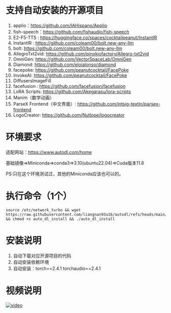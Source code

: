 # 支持自动安装的开源项目
1. applio：https://github.com/IAHispano/Applio
2. fish-speech：https://github.com/fishaudio/fish-speech
3. E2-F5-TTS : https://huggingface.co/spaces/cocktailpeanut/InstantIR
4. InstantIR : https://github.com/coleam00/bolt.new-any-llm
5. bolt: https://github.com/coleam00/bolt.new-any-llm
6. AllegroTxt2vid: https://github.com/pinokiofactory/Allegro-txt2vid
7. OmniGen: https://github.com/VectorSpaceLab/OmniGen
8. Diamond: https://github.com/eloialonso/diamond
9. facepoke: https://github.com/peanutcocktail/FacePoke
10. InvokeAI: https://github.com/peanutcocktail/FacePoke
11. DiffusersImageFill
12. facefusion : https://github.com/facefusion/facefusion
13. LoRA Scripts: https://github.com/Akegarasu/lora-scripts
14. Manim（数学动画）
15. ParseX Frontend（中文界面）: https://github.com/intsig-textin/parsex-frontend
16. LogoCreator: https://github.com/Nutlope/logocreator

# 环境要求
适配网站：https://www.autodl.com/home

基础镜像=>Miniconda=>conda3=>3.10(ubuntu22.04)=>Cuda版本11.8

PS:只在这个环境测试过，其他的Miniconda应该也可以的。

# 执行命令（1个）

```
source /etc/network_turbo && wget https://raw.githubusercontent.com/liangnan93u16/autodl/refs/heads/main/auto_dl_install && chmod +x auto_dl_install && ./auto_dl_install
```

# 安装说明
1. 自动下载对应开源项目的代码
2. 自动安装依赖环境
3. 自动安装：torch==2.4.1 torchaudio==2.4.1



# 视频说明

[![video](https://i0.hdslb.com/bfs/archive/04f2500a5bc5938062d5c386c6fc07466b772338.jpg@308w_174h)](https://www.bilibili.com/video/BV1wZU5Y3E9f/)
